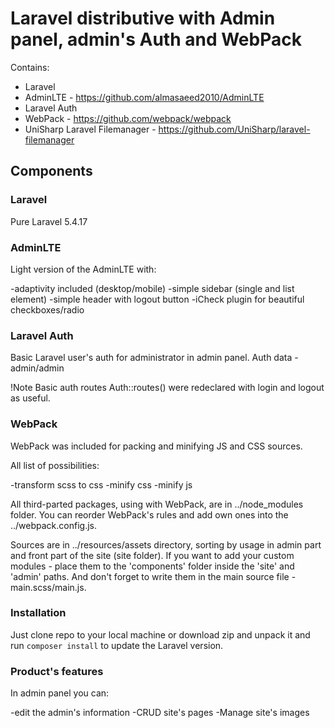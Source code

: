 # Laravel distributive with Admin panel, admin's Auth and WebPack

Contains:
- Laravel
- AdminLTE - https://github.com/almasaeed2010/AdminLTE
- Laravel Auth
- WebPack - https://github.com/webpack/webpack
- UniSharp Laravel Filemanager - https://github.com/UniSharp/laravel-filemanager

## Components

### Laravel

Pure Laravel 5.4.17

### AdminLTE

Light version of the AdminLTE with:

-adaptivity included (desktop/mobile)
-simple sidebar (single and list element)
-simple header with logout button
-iCheck plugin for beautiful checkboxes/radio

### Laravel Auth

Basic Laravel user's auth for administrator in admin panel. Auth data - admin/admin

!Note Basic auth routes Auth::routes() were redeclared with login and logout as useful.

### WebPack

WebPack was included for packing and minifying JS and CSS sources.

All list of possibilities:

-transform scss to css
-minify css
-minify js

All third-parted packages, using with WebPack, are in ../node_modules folder. You can reorder WebPack's rules and add own ones into the ../webpack.config.js.

Sources are in ../resources/assets directory, sorting by usage in admin part and front part of the site (site folder).
If  you want to add your custom modules - place them to the 'components' folder inside the 'site' and 'admin' paths. And don't forget to write them in the main source file - main.scss/main.js.

### Installation

Just clone repo to your local machine or download zip and unpack it and run `composer install` to update the Laravel version.

### Product's features

In admin panel you can:

-edit the admin's information
-CRUD site's pages
-Manage site's images